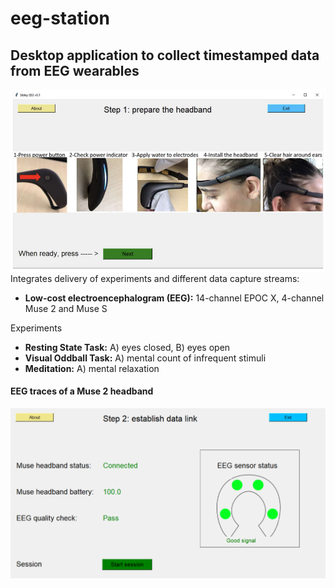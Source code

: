 # eeg-station
## Desktop application to collect timestamped data from EEG wearables
![sibley main window](img/eeg_heroic.PNG)
Integrates delivery of experiments and different data capture streams:
* __Low-cost electroencephalogram (EEG):__ 14-channel EPOC X, 4-channel Muse 2 and Muse S

Experiments
* __Resting State Task:__ A) eyes closed, B) eyes open
* __Visual Oddball Task:__ A) mental count of infrequent stimuli
* __Meditation:__ A) mental relaxation


#### EEG traces of a Muse 2 headband
![eeg muse](img/eeg_muse.png)
